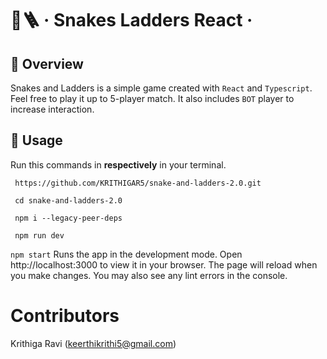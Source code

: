 # 🐍🪜 &middot; Snakes Ladders React &middot;

## 🔎 Overview

Snakes and Ladders is a simple game created with `React` and `Typescript`.<br>
Feel free to play it up to 5-player match. It also includes `BOT` player to increase interaction.

## 🚀 Usage

Run this commands in **respectively** in your terminal.

```shell
 https://github.com/KRITHIGAR5/snake-and-ladders-2.0.git
```

```shell
 cd snake-and-ladders-2.0
```

```shell
 npm i --legacy-peer-deps
```

```shell
 npm run dev
```

`npm start` Runs the app in the development mode.
Open http://localhost:3000 to view it in your browser.
The page will reload when you make changes.
You may also see any lint errors in the console.


# Contributors
Krithiga Ravi (keerthikrithi5@gmail.com)
